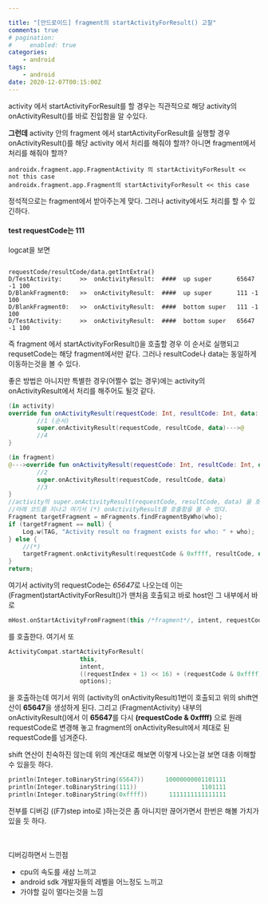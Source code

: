```yaml
---

title: "[안드로이드] fragment의 startActivityForResult() 고찰"
comments: true
# pagination:
#     enabled: true
categories:
    - android
tags:
    - android
date: 2020-12-07T00:15:00Z
---
```


activity 에서 startActivityForResult를 할 경우는 직관적으로 해당 activity의 onActivityResult()를 바로 진입함을 알 수있다.

**그런데** activity 안의 fragment 에서 startActivityForResult를 실행할 경우 onActivityResult()를 해당 activity 에서 처리를 해줘야 할까? 아니면 fragment에서 처리를 해줘야 할까?

    androidx.fragment.app.FragmentActivity 의 startActivityForResult << not this case
    androidx.fragment.app.Fragment의 startActivityForResult << this case


정석적으로는 fragment에서 받아주는게 맞다. 그러나 activity에서도 처리를 할 수 있긴하다.

#### test requestCode는 111

logcat을 보면   

                                                                    requestCode/resultCode/data.getIntExtra()
    D/TestActivity:     >>  onActivityResult:  ####  up super       65647 -1 100  
    D/BlankFragment0:   >>  onActivityResult:  ####  up super       111 -1 100
    D/BlankFragment0:   >>  onActivityResult:  ####  bottom super   111 -1 100 
    D/TestActivity:     >>  onActivityResult:  ####  bottom super   65647 -1 100 

즉 fragment 에서 startActivityForResult()을 호출할 경우 이 순서로 실행되고 requsetCode는 해당 fragment에서만 같다. 그러나 resultCode나 data는 동일하게 이동하는것을 볼 수 있다. 

좋은 방법은 아니지만 특별한 경우(어쩔수 없는 경우)에는 activity의 onActivityResult에서 처리를 해주어도 될것 같다.

```kotlin
(in activity)
override fun onActivityResult(requestCode: Int, resultCode: Int, data: Intent?){
        //1 (순서)
        super.onActivityResult(requestCode, resultCode, data)--->@
        //4
}

(in fragment)
@--->override fun onActivityResult(requestCode: Int, resultCode: Int, data: Intent?){
        //2
        super.onActivityResult(requestCode, resultCode, data)
        //3
}
//activity의 super.onActivityResult(requestCode, resultCode, data) 을 호출하면 
//아래 코드를 지나고 여기서 (*) onActivityResult를 호출함을 볼 수 있다.
Fragment targetFragment = mFragments.findFragmentByWho(who);
if (targetFragment == null) {
    Log.w(TAG, "Activity result no fragment exists for who: " + who);
} else {
    //(*)
    targetFragment.onActivityResult(requestCode & 0xffff, resultCode, data);
}
return;
```


여기서 activity의 requestCode는 *65647*로 나오는데 이는 (Fragment)startActivityForResult()가 맨처음 호출되고 바로 host인 그 내부에서 바로 
```kotlin
mHost.onStartActivityFromFragment(this /*fragment*/, intent, requestCode, options);
```

를 호출한다. 여기서 또

```kotlin
ActivityCompat.startActivityForResult(
                    this, 
                    intent, 
                    ((requestIndex + 1) << 16) + (requestCode & 0xffff), 
                    options);
```


을 호출하는데 여기서 위의 (activity의 onActivityResult)1번이 호출되고 위의 shift연산이 **65647**을 생성하게 된다. 그리고 (FragmentActivity) 내부의 onActivityResult()에서 이 **65647**를 다시 **(requestCode & 0xffff)** 으로 원래 requestCode로 변경해 놓고 fragment의 onActivityResult에서 제대로 된 requestCode를 넘겨준다.



shift 연산이 친숙하진 않는데 위의 계산대로 해보면 이렇게 나오는걸 보면 대충 이해할 수 있을듯 하다. 
```kotlin
println(Integer.toBinaryString(65647))      10000000001101111
println(Integer.toBinaryString(111))                  1101111
println(Integer.toBinaryString(0xffff))      1111111111111111
```



전부를 디버깅 ((F7)step into로 )하는것은 좀 아니지만 끊어가면서 한번은 해볼 가치가 있을 듯 하다.



<br><br>
디버깅하면서 느낀점

 - cpu의 속도를 새삼 느끼고
 - android sdk 개발자들의 레벨을 어느정도 느끼고
 - 가야할 길이 멀다는것을 느낌

